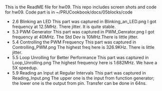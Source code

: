 This is the ReadME file for hw09.
This repo includes screen shots and code for hw09.
Code part is in ~/PRUCookbook/docs/05blocks/code
* 2.6 Blinking an LED
  This part was captured in Blinking_an_LED.png
  I got frequency at 12.5MHz. There jitter. It is quite stable.
* 5.3 PWM Generator
  This part was captured in PWM_Genrator.png
  I got frequency at 40MHz. The Std Dev is 10MHz.There is little jitter.
* 5.4 Controlling the PWM Frequency
  This part was captured in Controlling_PWM.png
  The highest freq here is 326.9KHz. There is little jitter.
* 5.5 Loop Unrolling for Better Performance
  This part was captured in Loop_Unrolling.png
  The highest frequency here is 1.682MHz. We have a 5X speedup.
* 5.9 Reading an Input at Regular Intervals
  This part was captured in Reading_Input.png
  The upper one is the input from function generator; the lower one is the output from pin.
  Transfer can be done in 64ns.
